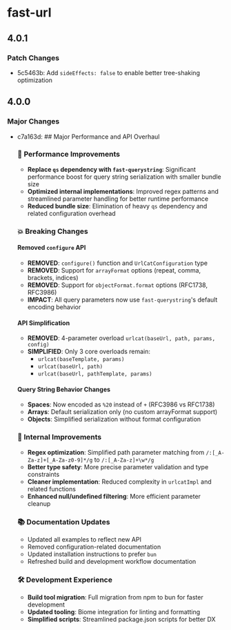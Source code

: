 # fast-url

## 4.0.1

### Patch Changes

- 5c5463b: Add `sideEffects: false` to enable better tree-shaking optimization

## 4.0.0

### Major Changes

- c7a163d: ## Major Performance and API Overhaul

  ### 🚀 Performance Improvements

  - **Replace `qs` dependency with `fast-querystring`**: Significant performance boost for query string serialization with smaller bundle size
  - **Optimized internal implementations**: Improved regex patterns and streamlined parameter handling for better runtime performance
  - **Reduced bundle size**: Elimination of heavy `qs` dependency and related configuration overhead

  ### 💥 Breaking Changes

  #### Removed `configure` API

  - **REMOVED**: `configure()` function and `UrlCatConfiguration` type
  - **REMOVED**: Support for `arrayFormat` options (repeat, comma, brackets, indices)
  - **REMOVED**: Support for `objectFormat.format` options (RFC1738, RFC3986)
  - **IMPACT**: All query parameters now use `fast-querystring`'s default encoding behavior

  #### API Simplification

  - **REMOVED**: 4-parameter overload `urlcat(baseUrl, path, params, config)`
  - **SIMPLIFIED**: Only 3 core overloads remain:
    - `urlcat(baseTemplate, params)`
    - `urlcat(baseUrl, path)`
    - `urlcat(baseUrl, pathTemplate, params)`

  #### Query String Behavior Changes

  - **Spaces**: Now encoded as `%20` instead of `+` (RFC3986 vs RFC1738)
  - **Arrays**: Default serialization only (no custom arrayFormat support)
  - **Objects**: Simplified serialization without format configuration

  ### 🔧 Internal Improvements

  - **Regex optimization**: Simplified path parameter matching from `/:[_A-Za-z]+[_A-Za-z0-9]*/g` to `/:[_A-Za-z]+\w*/g`
  - **Better type safety**: More precise parameter validation and type constraints
  - **Cleaner implementation**: Reduced complexity in `urlcatImpl` and related functions
  - **Enhanced null/undefined filtering**: More efficient parameter cleanup

  ### 📚 Documentation Updates

  - Updated all examples to reflect new API
  - Removed configuration-related documentation
  - Updated installation instructions to prefer `bun`
  - Refreshed build and development workflow documentation

  ### 🛠 Development Experience

  - **Build tool migration**: Full migration from npm to bun for faster development
  - **Updated tooling**: Biome integration for linting and formatting
  - **Simplified scripts**: Streamlined package.json scripts for better DX
